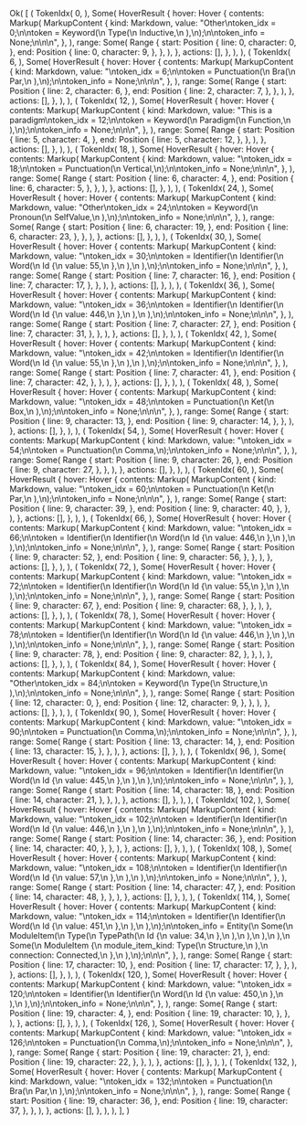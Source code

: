 Ok(
    [
        (
            TokenIdx(
                0,
            ),
            Some(
                HoverResult {
                    hover: Hover {
                        contents: Markup(
                            MarkupContent {
                                kind: Markdown,
                                value: "Other\ntoken_idx = 0;\n\ntoken = Keyword(\n    Type(\n        Inductive,\n    ),\n);\n\ntoken_info = None;\n\n\n",
                            },
                        ),
                        range: Some(
                            Range {
                                start: Position {
                                    line: 0,
                                    character: 0,
                                },
                                end: Position {
                                    line: 0,
                                    character: 9,
                                },
                            },
                        ),
                    },
                    actions: [],
                },
            ),
        ),
        (
            TokenIdx(
                6,
            ),
            Some(
                HoverResult {
                    hover: Hover {
                        contents: Markup(
                            MarkupContent {
                                kind: Markdown,
                                value: "\ntoken_idx = 6;\n\ntoken = Punctuation(\n    Bra(\n        Par,\n    ),\n);\n\ntoken_info = None;\n\n\n",
                            },
                        ),
                        range: Some(
                            Range {
                                start: Position {
                                    line: 2,
                                    character: 6,
                                },
                                end: Position {
                                    line: 2,
                                    character: 7,
                                },
                            },
                        ),
                    },
                    actions: [],
                },
            ),
        ),
        (
            TokenIdx(
                12,
            ),
            Some(
                HoverResult {
                    hover: Hover {
                        contents: Markup(
                            MarkupContent {
                                kind: Markdown,
                                value: "This is a paradigm\ntoken_idx = 12;\n\ntoken = Keyword(\n    Paradigm(\n        Function,\n    ),\n);\n\ntoken_info = None;\n\n\n",
                            },
                        ),
                        range: Some(
                            Range {
                                start: Position {
                                    line: 5,
                                    character: 4,
                                },
                                end: Position {
                                    line: 5,
                                    character: 12,
                                },
                            },
                        ),
                    },
                    actions: [],
                },
            ),
        ),
        (
            TokenIdx(
                18,
            ),
            Some(
                HoverResult {
                    hover: Hover {
                        contents: Markup(
                            MarkupContent {
                                kind: Markdown,
                                value: "\ntoken_idx = 18;\n\ntoken = Punctuation(\n    Vertical,\n);\n\ntoken_info = None;\n\n\n",
                            },
                        ),
                        range: Some(
                            Range {
                                start: Position {
                                    line: 6,
                                    character: 4,
                                },
                                end: Position {
                                    line: 6,
                                    character: 5,
                                },
                            },
                        ),
                    },
                    actions: [],
                },
            ),
        ),
        (
            TokenIdx(
                24,
            ),
            Some(
                HoverResult {
                    hover: Hover {
                        contents: Markup(
                            MarkupContent {
                                kind: Markdown,
                                value: "Other\ntoken_idx = 24;\n\ntoken = Keyword(\n    Pronoun(\n        SelfValue,\n    ),\n);\n\ntoken_info = None;\n\n\n",
                            },
                        ),
                        range: Some(
                            Range {
                                start: Position {
                                    line: 6,
                                    character: 19,
                                },
                                end: Position {
                                    line: 6,
                                    character: 23,
                                },
                            },
                        ),
                    },
                    actions: [],
                },
            ),
        ),
        (
            TokenIdx(
                30,
            ),
            Some(
                HoverResult {
                    hover: Hover {
                        contents: Markup(
                            MarkupContent {
                                kind: Markdown,
                                value: "\ntoken_idx = 30;\n\ntoken = Identifier(\n    Identifier(\n        Word(\n            Id {\n                value: 55,\n            },\n        ),\n    ),\n);\n\ntoken_info = None;\n\n\n",
                            },
                        ),
                        range: Some(
                            Range {
                                start: Position {
                                    line: 7,
                                    character: 16,
                                },
                                end: Position {
                                    line: 7,
                                    character: 17,
                                },
                            },
                        ),
                    },
                    actions: [],
                },
            ),
        ),
        (
            TokenIdx(
                36,
            ),
            Some(
                HoverResult {
                    hover: Hover {
                        contents: Markup(
                            MarkupContent {
                                kind: Markdown,
                                value: "\ntoken_idx = 36;\n\ntoken = Identifier(\n    Identifier(\n        Word(\n            Id {\n                value: 446,\n            },\n        ),\n    ),\n);\n\ntoken_info = None;\n\n\n",
                            },
                        ),
                        range: Some(
                            Range {
                                start: Position {
                                    line: 7,
                                    character: 27,
                                },
                                end: Position {
                                    line: 7,
                                    character: 31,
                                },
                            },
                        ),
                    },
                    actions: [],
                },
            ),
        ),
        (
            TokenIdx(
                42,
            ),
            Some(
                HoverResult {
                    hover: Hover {
                        contents: Markup(
                            MarkupContent {
                                kind: Markdown,
                                value: "\ntoken_idx = 42;\n\ntoken = Identifier(\n    Identifier(\n        Word(\n            Id {\n                value: 55,\n            },\n        ),\n    ),\n);\n\ntoken_info = None;\n\n\n",
                            },
                        ),
                        range: Some(
                            Range {
                                start: Position {
                                    line: 7,
                                    character: 41,
                                },
                                end: Position {
                                    line: 7,
                                    character: 42,
                                },
                            },
                        ),
                    },
                    actions: [],
                },
            ),
        ),
        (
            TokenIdx(
                48,
            ),
            Some(
                HoverResult {
                    hover: Hover {
                        contents: Markup(
                            MarkupContent {
                                kind: Markdown,
                                value: "\ntoken_idx = 48;\n\ntoken = Punctuation(\n    Ket(\n        Box,\n    ),\n);\n\ntoken_info = None;\n\n\n",
                            },
                        ),
                        range: Some(
                            Range {
                                start: Position {
                                    line: 9,
                                    character: 13,
                                },
                                end: Position {
                                    line: 9,
                                    character: 14,
                                },
                            },
                        ),
                    },
                    actions: [],
                },
            ),
        ),
        (
            TokenIdx(
                54,
            ),
            Some(
                HoverResult {
                    hover: Hover {
                        contents: Markup(
                            MarkupContent {
                                kind: Markdown,
                                value: "\ntoken_idx = 54;\n\ntoken = Punctuation(\n    Comma,\n);\n\ntoken_info = None;\n\n\n",
                            },
                        ),
                        range: Some(
                            Range {
                                start: Position {
                                    line: 9,
                                    character: 26,
                                },
                                end: Position {
                                    line: 9,
                                    character: 27,
                                },
                            },
                        ),
                    },
                    actions: [],
                },
            ),
        ),
        (
            TokenIdx(
                60,
            ),
            Some(
                HoverResult {
                    hover: Hover {
                        contents: Markup(
                            MarkupContent {
                                kind: Markdown,
                                value: "\ntoken_idx = 60;\n\ntoken = Punctuation(\n    Ket(\n        Par,\n    ),\n);\n\ntoken_info = None;\n\n\n",
                            },
                        ),
                        range: Some(
                            Range {
                                start: Position {
                                    line: 9,
                                    character: 39,
                                },
                                end: Position {
                                    line: 9,
                                    character: 40,
                                },
                            },
                        ),
                    },
                    actions: [],
                },
            ),
        ),
        (
            TokenIdx(
                66,
            ),
            Some(
                HoverResult {
                    hover: Hover {
                        contents: Markup(
                            MarkupContent {
                                kind: Markdown,
                                value: "\ntoken_idx = 66;\n\ntoken = Identifier(\n    Identifier(\n        Word(\n            Id {\n                value: 446,\n            },\n        ),\n    ),\n);\n\ntoken_info = None;\n\n\n",
                            },
                        ),
                        range: Some(
                            Range {
                                start: Position {
                                    line: 9,
                                    character: 52,
                                },
                                end: Position {
                                    line: 9,
                                    character: 56,
                                },
                            },
                        ),
                    },
                    actions: [],
                },
            ),
        ),
        (
            TokenIdx(
                72,
            ),
            Some(
                HoverResult {
                    hover: Hover {
                        contents: Markup(
                            MarkupContent {
                                kind: Markdown,
                                value: "\ntoken_idx = 72;\n\ntoken = Identifier(\n    Identifier(\n        Word(\n            Id {\n                value: 55,\n            },\n        ),\n    ),\n);\n\ntoken_info = None;\n\n\n",
                            },
                        ),
                        range: Some(
                            Range {
                                start: Position {
                                    line: 9,
                                    character: 67,
                                },
                                end: Position {
                                    line: 9,
                                    character: 68,
                                },
                            },
                        ),
                    },
                    actions: [],
                },
            ),
        ),
        (
            TokenIdx(
                78,
            ),
            Some(
                HoverResult {
                    hover: Hover {
                        contents: Markup(
                            MarkupContent {
                                kind: Markdown,
                                value: "\ntoken_idx = 78;\n\ntoken = Identifier(\n    Identifier(\n        Word(\n            Id {\n                value: 446,\n            },\n        ),\n    ),\n);\n\ntoken_info = None;\n\n\n",
                            },
                        ),
                        range: Some(
                            Range {
                                start: Position {
                                    line: 9,
                                    character: 78,
                                },
                                end: Position {
                                    line: 9,
                                    character: 82,
                                },
                            },
                        ),
                    },
                    actions: [],
                },
            ),
        ),
        (
            TokenIdx(
                84,
            ),
            Some(
                HoverResult {
                    hover: Hover {
                        contents: Markup(
                            MarkupContent {
                                kind: Markdown,
                                value: "Other\ntoken_idx = 84;\n\ntoken = Keyword(\n    Type(\n        Structure,\n    ),\n);\n\ntoken_info = None;\n\n\n",
                            },
                        ),
                        range: Some(
                            Range {
                                start: Position {
                                    line: 12,
                                    character: 0,
                                },
                                end: Position {
                                    line: 12,
                                    character: 9,
                                },
                            },
                        ),
                    },
                    actions: [],
                },
            ),
        ),
        (
            TokenIdx(
                90,
            ),
            Some(
                HoverResult {
                    hover: Hover {
                        contents: Markup(
                            MarkupContent {
                                kind: Markdown,
                                value: "\ntoken_idx = 90;\n\ntoken = Punctuation(\n    Comma,\n);\n\ntoken_info = None;\n\n\n",
                            },
                        ),
                        range: Some(
                            Range {
                                start: Position {
                                    line: 13,
                                    character: 14,
                                },
                                end: Position {
                                    line: 13,
                                    character: 15,
                                },
                            },
                        ),
                    },
                    actions: [],
                },
            ),
        ),
        (
            TokenIdx(
                96,
            ),
            Some(
                HoverResult {
                    hover: Hover {
                        contents: Markup(
                            MarkupContent {
                                kind: Markdown,
                                value: "\ntoken_idx = 96;\n\ntoken = Identifier(\n    Identifier(\n        Word(\n            Id {\n                value: 445,\n            },\n        ),\n    ),\n);\n\ntoken_info = None;\n\n\n",
                            },
                        ),
                        range: Some(
                            Range {
                                start: Position {
                                    line: 14,
                                    character: 18,
                                },
                                end: Position {
                                    line: 14,
                                    character: 21,
                                },
                            },
                        ),
                    },
                    actions: [],
                },
            ),
        ),
        (
            TokenIdx(
                102,
            ),
            Some(
                HoverResult {
                    hover: Hover {
                        contents: Markup(
                            MarkupContent {
                                kind: Markdown,
                                value: "\ntoken_idx = 102;\n\ntoken = Identifier(\n    Identifier(\n        Word(\n            Id {\n                value: 446,\n            },\n        ),\n    ),\n);\n\ntoken_info = None;\n\n\n",
                            },
                        ),
                        range: Some(
                            Range {
                                start: Position {
                                    line: 14,
                                    character: 36,
                                },
                                end: Position {
                                    line: 14,
                                    character: 40,
                                },
                            },
                        ),
                    },
                    actions: [],
                },
            ),
        ),
        (
            TokenIdx(
                108,
            ),
            Some(
                HoverResult {
                    hover: Hover {
                        contents: Markup(
                            MarkupContent {
                                kind: Markdown,
                                value: "\ntoken_idx = 108;\n\ntoken = Identifier(\n    Identifier(\n        Word(\n            Id {\n                value: 57,\n            },\n        ),\n    ),\n);\n\ntoken_info = None;\n\n\n",
                            },
                        ),
                        range: Some(
                            Range {
                                start: Position {
                                    line: 14,
                                    character: 47,
                                },
                                end: Position {
                                    line: 14,
                                    character: 48,
                                },
                            },
                        ),
                    },
                    actions: [],
                },
            ),
        ),
        (
            TokenIdx(
                114,
            ),
            Some(
                HoverResult {
                    hover: Hover {
                        contents: Markup(
                            MarkupContent {
                                kind: Markdown,
                                value: "\ntoken_idx = 114;\n\ntoken = Identifier(\n    Identifier(\n        Word(\n            Id {\n                value: 451,\n            },\n        ),\n    ),\n);\n\ntoken_info = Entity(\n    Some(\n        ModuleItem(\n            Type(\n                TypePath(\n                    Id {\n                        value: 34,\n                    },\n                ),\n            ),\n        ),\n    ),\n    Some(\n        ModuleItem {\n            module_item_kind: Type(\n                Structure,\n            ),\n            connection: Connected,\n        },\n    ),\n);\n\n\n",
                            },
                        ),
                        range: Some(
                            Range {
                                start: Position {
                                    line: 17,
                                    character: 10,
                                },
                                end: Position {
                                    line: 17,
                                    character: 17,
                                },
                            },
                        ),
                    },
                    actions: [],
                },
            ),
        ),
        (
            TokenIdx(
                120,
            ),
            Some(
                HoverResult {
                    hover: Hover {
                        contents: Markup(
                            MarkupContent {
                                kind: Markdown,
                                value: "\ntoken_idx = 120;\n\ntoken = Identifier(\n    Identifier(\n        Word(\n            Id {\n                value: 450,\n            },\n        ),\n    ),\n);\n\ntoken_info = None;\n\n\n",
                            },
                        ),
                        range: Some(
                            Range {
                                start: Position {
                                    line: 19,
                                    character: 4,
                                },
                                end: Position {
                                    line: 19,
                                    character: 10,
                                },
                            },
                        ),
                    },
                    actions: [],
                },
            ),
        ),
        (
            TokenIdx(
                126,
            ),
            Some(
                HoverResult {
                    hover: Hover {
                        contents: Markup(
                            MarkupContent {
                                kind: Markdown,
                                value: "\ntoken_idx = 126;\n\ntoken = Punctuation(\n    Comma,\n);\n\ntoken_info = None;\n\n\n",
                            },
                        ),
                        range: Some(
                            Range {
                                start: Position {
                                    line: 19,
                                    character: 21,
                                },
                                end: Position {
                                    line: 19,
                                    character: 22,
                                },
                            },
                        ),
                    },
                    actions: [],
                },
            ),
        ),
        (
            TokenIdx(
                132,
            ),
            Some(
                HoverResult {
                    hover: Hover {
                        contents: Markup(
                            MarkupContent {
                                kind: Markdown,
                                value: "\ntoken_idx = 132;\n\ntoken = Punctuation(\n    Bra(\n        Par,\n    ),\n);\n\ntoken_info = None;\n\n\n",
                            },
                        ),
                        range: Some(
                            Range {
                                start: Position {
                                    line: 19,
                                    character: 36,
                                },
                                end: Position {
                                    line: 19,
                                    character: 37,
                                },
                            },
                        ),
                    },
                    actions: [],
                },
            ),
        ),
    ],
)